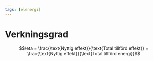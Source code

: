 ```yaml
---
tags: [elenergi]
---
```

# Verkningsgrad
$$\eta = \frac{\text{Nyttig effekt}}{\text{Total tillförd effekt}} = \frac{\text{Nyttig effekt}}{\text{Total tillförd energi}}$$